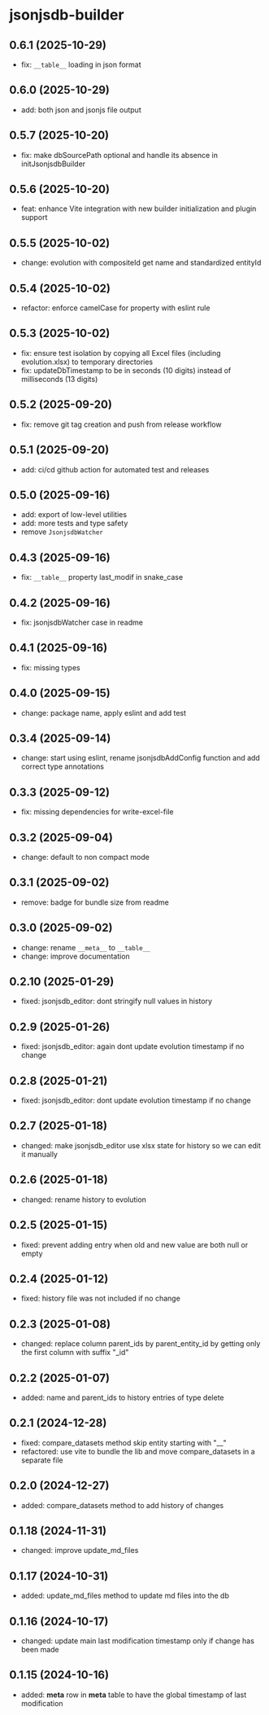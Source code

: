 # jsonjsdb-builder

## 0.6.1 (2025-10-29)

- fix: `__table__` loading in json format

## 0.6.0 (2025-10-29)

- add: both json and jsonjs file output

## 0.5.7 (2025-10-20)

- fix: make dbSourcePath optional and handle its absence in initJsonjsdbBuilder

## 0.5.6 (2025-10-20)

- feat: enhance Vite integration with new builder initialization and plugin support

## 0.5.5 (2025-10-02)

- change: evolution with compositeId get name and standardized entityId

## 0.5.4 (2025-10-02)

- refactor: enforce camelCase for property with eslint rule

## 0.5.3 (2025-10-02)

- fix: ensure test isolation by copying all Excel files (including evolution.xlsx) to temporary directories
- fix: updateDbTimestamp to be in seconds (10 digits) instead of milliseconds (13 digits)

## 0.5.2 (2025-09-20)

- fix: remove git tag creation and push from release workflow

## 0.5.1 (2025-09-20)

- add: ci/cd github action for automated test and releases

## 0.5.0 (2025-09-16)

- add: export of low-level utilities
- add: more tests and type safety
- remove `JsonjsdbWatcher`

## 0.4.3 (2025-09-16)

- fix: `__table__` property last_modif in snake_case

## 0.4.2 (2025-09-16)

- fix: jsonjsdbWatcher case in readme

## 0.4.1 (2025-09-16)

- fix: missing types

## 0.4.0 (2025-09-15)

- change: package name, apply eslint and add test

## 0.3.4 (2025-09-14)

- change: start using eslint, rename jsonjsdbAddConfig function and add correct type annotations

## 0.3.3 (2025-09-12)

- fix: missing dependencies for write-excel-file

## 0.3.2 (2025-09-04)

- change: default to non compact mode

## 0.3.1 (2025-09-02)

- remove: badge for bundle size from readme

## 0.3.0 (2025-09-02)

- change: rename `__meta__` to `__table__`
- change: improve documentation

## 0.2.10 (2025-01-29)

- fixed: jsonjsdb_editor: dont stringify null values in history

## 0.2.9 (2025-01-26)

- fixed: jsonjsdb_editor: again dont update evolution timestamp if no change

## 0.2.8 (2025-01-21)

- fixed: jsonjsdb_editor: dont update evolution timestamp if no change

## 0.2.7 (2025-01-18)

- changed: make jsonjsdb_editor use xlsx state for history so we can edit it manually

## 0.2.6 (2025-01-18)

- changed: rename history to evolution

## 0.2.5 (2025-01-15)

- fixed: prevent adding entry when old and new value are both null or empty

## 0.2.4 (2025-01-12)

- fixed: history file was not included if no change

## 0.2.3 (2025-01-08)

- changed: replace column parent_ids by parent_entity_id by getting only the first column with suffix "\_id"

## 0.2.2 (2025-01-07)

- added: name and parent_ids to history entries of type delete

## 0.2.1 (2024-12-28)

- fixed: compare_datasets method skip entity starting with "\_\_"
- refactored: use vite to bundle the lib and move compare_datasets in a separate file

## 0.2.0 (2024-12-27)

- added: compare_datasets method to add history of changes

## 0.1.18 (2024-11-31)

- changed: improve update_md_files

## 0.1.17 (2024-10-31)

- added: update_md_files method to update md files into the db

## 0.1.16 (2024-10-17)

- changed: update main last modification timestamp only if change has been made

## 0.1.15 (2024-10-16)

- added: **meta** row in **meta** table to have the global timestamp of last modification
